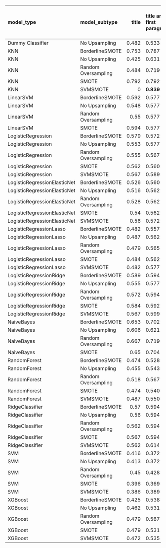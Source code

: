 | model_type                   | model_subtype       |   title | title and first paragraph   |   title and 5 sentences |   title and 10 sentences |   title and first sentence each paragraph |   raw text |
|:-----------------------------|:--------------------|--------:|:----------------------------|------------------------:|-------------------------:|------------------------------------------:|-----------:|
| Dummy Classifier             | No Upsampling       |   0.482 | 0.533                       |                   0.499 |                    0.416 |                                     0.491 |      0.491 |
| KNN                          | BorderlineSMOTE     |   0.753 | 0.787                       |                   0.834 |                    0.797 |                                     0.741 |      0.775 |
| KNN                          | No Upsampling       |   0.425 | 0.631                       |                   0.526 |                    0.352 |                                     0.33  |      0.345 |
| KNN                          | Random Oversampling |   0.484 | 0.719                       |                   0.68  |                    0.501 |                                     0.411 |      0.523 |
| KNN                          | SMOTE               |   0.792 | 0.792                       |                   0.836 |                    0.829 |                                     0.787 |      0.751 |
| KNN                          | SVMSMOTE            |   0     | **0.839**                   |                   0.834 |                    0.756 |                                     0.8   |      0.748 |
| LinearSVM                    | BorderlineSMOTE     |   0.592 | 0.577                       |                   0.587 |                    0.597 |                                     0.606 |      0.641 |
| LinearSVM                    | No Upsampling       |   0.548 | 0.577                       |                   0.587 |                    0.597 |                                     0.606 |      0.641 |
| LinearSVM                    | Random Oversampling |   0.55  | 0.577                       |                   0.587 |                    0.597 |                                     0.606 |      0.641 |
| LinearSVM                    | SMOTE               |   0.594 | 0.577                       |                   0.587 |                    0.597 |                                     0.606 |      0.641 |
| LogisticRegression           | BorderlineSMOTE     |   0.579 | 0.572                       |                   0.575 |                    0.599 |                                     0.609 |      0.645 |
| LogisticRegression           | No Upsampling       |   0.553 | 0.577                       |                   0.572 |                    0.597 |                                     0.594 |      0.631 |
| LogisticRegression           | Random Oversampling |   0.555 | 0.567                       |                   0.579 |                    0.606 |                                     0.606 |      0.648 |
| LogisticRegression           | SMOTE               |   0.562 | 0.560                       |                   0.582 |                    0.587 |                                     0.609 |      0.648 |
| LogisticRegression           | SVMSMOTE            |   0.567 | 0.589                       |                   0.582 |                    0.611 |                                     0.623 |      0.658 |
| LogisticRegressionElasticNet | BorderlineSMOTE     |   0.526 | 0.560                       |                   0.575 |                    0.57  |                                     0.616 |      0.619 |
| LogisticRegressionElasticNet | No Upsampling       |   0.516 | 0.562                       |                   0.562 |                    0.553 |                                     0.609 |      0.606 |
| LogisticRegressionElasticNet | Random Oversampling |   0.528 | 0.562                       |                   0.579 |                    0.567 |                                     0.626 |      0.633 |
| LogisticRegressionElasticNet | SMOTE               |   0.54  | 0.562                       |                   0.575 |                    0.567 |                                     0.616 |      0.631 |
| LogisticRegressionElasticNet | SVMSMOTE            |   0.56  | 0.572                       |                   0.582 |                    0.589 |                                     0.636 |      0.633 |
| LogisticRegressionLasso      | BorderlineSMOTE     |   0.482 | 0.557                       |                   0.56  |                    0.56  |                                     0.587 |      0.597 |
| LogisticRegressionLasso      | No Upsampling       |   0.487 | 0.562                       |                   0.555 |                    0.543 |                                     0.567 |      0.589 |
| LogisticRegressionLasso      | Random Oversampling |   0.479 | 0.565                       |                   0.557 |                    0.555 |                                     0.577 |      0.604 |
| LogisticRegressionLasso      | SMOTE               |   0.484 | 0.562                       |                   0.555 |                    0.557 |                                     0.579 |      0.597 |
| LogisticRegressionLasso      | SVMSMOTE            |   0.482 | 0.577                       |                   0.575 |                    0.587 |                                     0.623 |      0.601 |
| LogisticRegressionRidge      | BorderlineSMOTE     |   0.589 | 0.594                       |                   0.577 |                    0.594 |                                     0.601 |      0.645 |
| LogisticRegressionRidge      | No Upsampling       |   0.555 | 0.577                       |                   0.565 |                    0.587 |                                     0.584 |      0.633 |
| LogisticRegressionRidge      | Random Oversampling |   0.572 | 0.594                       |                   0.589 |                    0.606 |                                     0.599 |      0.655 |
| LogisticRegressionRidge      | SMOTE               |   0.584 | 0.592                       |                   0.582 |                    0.592 |                                     0.597 |      0.643 |
| LogisticRegressionRidge      | SVMSMOTE            |   0.567 | 0.599                       |                   0.601 |                    0.626 |                                     0.616 |      0.66  |
| NaiveBayes                   | BorderlineSMOTE     |   0.653 | 0.702                       |                   0.719 |                    0.748 |                                     0.741 |      0.765 |
| NaiveBayes                   | No Upsampling       |   0.606 | 0.621                       |                   0.628 |                    0.604 |                                     0.592 |      0.592 |
| NaiveBayes                   | Random Oversampling |   0.667 | 0.719                       |                   0.753 |                    0.751 |                                     0.76  |      0.768 |
| NaiveBayes                   | SMOTE               |   0.65  | 0.704                       |                   0.726 |                    0.738 |                                     0.743 |      0.76  |
| RandomForest                 | BorderlineSMOTE     |   0.474 | 0.528                       |                   0.562 |                    0.565 |                                     0.589 |      0.601 |
| RandomForest                 | No Upsampling       |   0.455 | 0.543                       |                   0.565 |                    0.57  |                                     0.555 |      0.584 |
| RandomForest                 | Random Oversampling |   0.518 | 0.567                       |                   0.577 |                    0.584 |                                     0.604 |      0.609 |
| RandomForest                 | SMOTE               |   0.474 | 0.540                       |                   0.575 |                    0.572 |                                     0.599 |      0.592 |
| RandomForest                 | SVMSMOTE            |   0.487 | 0.550                       |                   0.57  |                    0.604 |                                     0.582 |      0.601 |
| RidgeClassifier              | BorderlineSMOTE     |   0.57  | 0.594                       |                   0.587 |                    0.592 |                                     0.606 |      0.643 |
| RidgeClassifier              | No Upsampling       |   0.56  | 0.594                       |                   0.587 |                    0.592 |                                     0.606 |      0.643 |
| RidgeClassifier              | Random Oversampling |   0.562 | 0.594                       |                   0.587 |                    0.592 |                                     0.606 |      0.643 |
| RidgeClassifier              | SMOTE               |   0.567 | 0.594                       |                   0.587 |                    0.592 |                                     0.606 |      0.643 |
| RidgeClassifier              | SVMSMOTE            |   0.562 | 0.614                       |                   0.589 |                    0.621 |                                     0.614 |      0.653 |
| SVM                          | BorderlineSMOTE     |   0.416 | 0.372                       |                   0.416 |                    0.438 |                                     0.474 |      0.487 |
| SVM                          | No Upsampling       |   0.413 | 0.372                       |                   0.418 |                    0.428 |                                     0.479 |      0.504 |
| SVM                          | Random Oversampling |   0.45  | 0.428                       |                   0.457 |                    0.46  |                                     0.516 |      0.535 |
| SVM                          | SMOTE               |   0.396 | 0.369                       |                   0.408 |                    0.452 |                                     0.469 |      0.484 |
| SVM                          | SVMSMOTE            |   0.386 | 0.389                       |                   0.435 |                    0.479 |                                     0.469 |      0.489 |
| XGBoost                      | BorderlineSMOTE     |   0.425 | 0.538                       |                   0.567 |                    0.533 |                                     0.572 |      0.597 |
| XGBoost                      | No Upsampling       |   0.462 | 0.531                       |                   0.575 |                    0.55  |                                     0.57  |      0.587 |
| XGBoost                      | Random Oversampling |   0.479 | 0.567                       |                   0.589 |                    0.55  |                                     0.589 |      0.594 |
| XGBoost                      | SMOTE               |   0.479 | 0.531                       |                   0.587 |                    0.54  |                                     0.584 |      0.604 |
| XGBoost                      | SVMSMOTE            |   0.472 | 0.535                       |                   0.584 |                    0.57  |                                     0.592 |      0.614 |